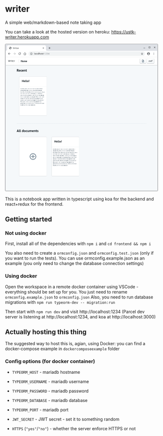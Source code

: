# writer
A simple web/markdown-based note taking app

You can take a look at the hosted version on heroku: https://ustk-writer.herokuapp.com

![screenshot](docs/main.png)

This is a notebook app written in typescript using koa for the backend and react+redux for the frontend.

## Getting started

### Not using docker

First, install all of the dependencies with `npm i` and `cd frontend && npm i`

You also need to create a `ormconfig.json` and `ormconfig.test.json` (only if you
want to run the tests). You can use ormconfig.example.json as an example (you
only need to change the database connection settings)

### Using docker

Open the workspace in a remote docker container using VSCode - everything should
be set up for you. You just need to rename `ormconfig.example.json` to `ormconfig.json`
Also, you need to run database migrations with
`npm run typeorm-dev -- migration:run`

Then start with `npm run dev` and visit http://localhost:1234 (Parcel dev server
is listening at http://localhost:1234, and koa at http://localhost:3000)

## Actually hosting this thing

The suggested way to host this is, agian, using Docker: you can find a
docker-compose example in `dockercomposeexample` folder

### Config options (for docker container)

* `TYPEORM_HOST` - mariadb hostname

* `TYPEORM_USERNAME` - mariadb username

* `TYPEORM_PASSWORD` - mariadb password

* `TYPEORM_DATABASE` - mariadb database

* `TYPEORM_PORT` - mariadb port

* `JWT_SECRET` - JWT secret - set it to something random

* `HTTPS` (`"yes"`/`"no"`) - whether the server enforce HTTPS or not
